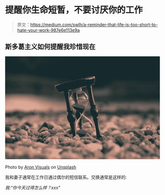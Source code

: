 # 提醒你生命短暂，不要讨厌你的工作

> 原文：<https://medium.com/swlh/a-reminder-that-life-is-too-short-to-hate-your-work-987e6e113e9a>

## **斯多葛主义如何提醒我珍惜现在**

![](img/df44f51fe65865b5c19ec3c56ce45419.png)

Photo by [Aron Visuals](https://unsplash.com/@aronvisuals?utm_source=medium&utm_medium=referral) on [Unsplash](https://unsplash.com?utm_source=medium&utm_medium=referral)

我和妻子通常在工作日通过偶尔的短信联系。交换通常是这样的:

*我:“你今天过得怎么样？xxx"*